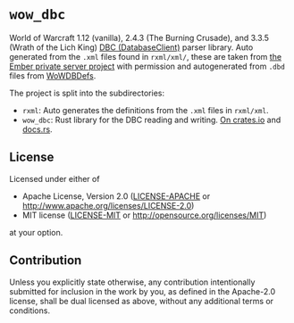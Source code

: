 # `wow_dbc`

World of Warcraft 1.12 (vanilla), 2.4.3 (The Burning Crusade), and 3.3.5 (Wrath of the Lich King) [DBC (DatabaseClient)](https://wowdev.wiki/DBC) parser library.
Auto generated from the `.xml` files found in `rxml/xml/`, these are taken from [the Ember private server project](https://github.com/EmberEmu/Ember/tree/development/dbcs) with permission and autogenerated from `.dbd` files from [WoWDBDefs](https://github.com/wowdev/WoWDBDefs).

The project is split into the subdirectories:

* `rxml`: Auto generates the definitions from the `.xml` files in `rxml/xml`.
* `wow_dbc`: Rust library for the DBC reading and writing. [On crates.io](https://crates.io/crates/wow_dbc) and [docs.rs](https://docs.rs/wow_dbc/0.1.0/wow_dbc/).

## License

Licensed under either of

 * Apache License, Version 2.0
   ([LICENSE-APACHE](LICENSE-APACHE) or http://www.apache.org/licenses/LICENSE-2.0)
 * MIT license
   ([LICENSE-MIT](LICENSE-MIT) or http://opensource.org/licenses/MIT)

at your option.

## Contribution

Unless you explicitly state otherwise, any contribution intentionally submitted
for inclusion in the work by you, as defined in the Apache-2.0 license, shall be
dual licensed as above, without any additional terms or conditions.
